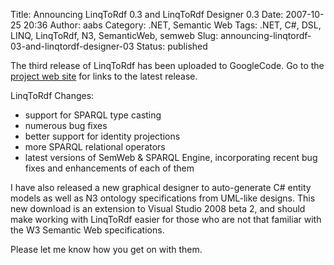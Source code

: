 Title: Announcing LinqToRdf 0.3 and LinqToRdf Designer 0.3
Date: 2007-10-25 20:36
Author: aabs
Category: .NET, Semantic Web
Tags: .NET, C#, DSL, LINQ, LinqToRdf, N3, SemanticWeb, semweb
Slug: announcing-linqtordf-03-and-linqtordf-designer-03
Status: published

The third release of LinqToRdf has been uploaded to GoogleCode. Go to the [project web site](http://code.google.com/p/linqtordf) for links to the latest release.

LinqToRdf Changes:  
- support for SPARQL type casting  
- numerous bug fixes  
- better support for identity projections  
- more SPARQL relational operators  
- latest versions of SemWeb & SPARQL Engine, incorporating recent bug  
fixes and enhancements of each of them

I have also released a new graphical designer to auto-generate C\# entity models as well as N3 ontology specifications from UML-like designs. This new download is an extension to Visual Studio 2008 beta 2, and should make working with LinqToRdf easier for those who are not that familiar with the W3 Semantic Web specifications.

Please let me know how you get on with them.
